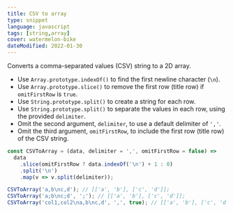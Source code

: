 ```yaml
---
title: CSV to array
type: snippet
language: javascript
tags: [string,array]
cover: watermelon-bike
dateModified: 2022-01-30
---
```


Converts a comma-separated values (CSV) string to a 2D array.

- Use `Array.prototype.indexOf()` to find the first newline character (`\n`).
- Use `Array.prototype.slice()` to remove the first row (title row) if `omitFirstRow` is `true`.
- Use `String.prototype.split()` to create a string for each row.
- Use `String.prototype.split()` to separate the values in each row, using the provided `delimiter`.
- Omit the second argument, `delimiter`, to use a default delimiter of `','`.
- Omit the third argument, `omitFirstRow`, to include the first row (title row) of the CSV string.

```js
const CSVToArray = (data, delimiter = ',', omitFirstRow = false) =>
  data
    .slice(omitFirstRow ? data.indexOf('\n') + 1 : 0)
    .split('\n')
    .map(v => v.split(delimiter));

CSVToArray('a,b\nc,d'); // [['a', 'b'], ['c', 'd']];
CSVToArray('a;b\nc;d', ';'); // [['a', 'b'], ['c', 'd']];
CSVToArray('col1,col2\na,b\nc,d', ',', true); // [['a', 'b'], ['c', 'd']];
```
